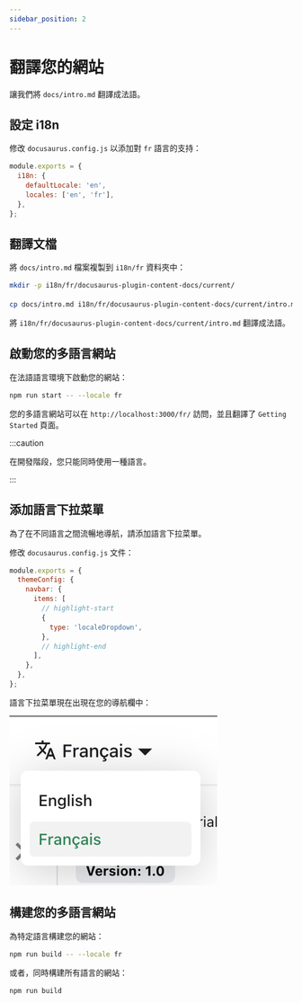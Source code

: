 ```yaml
---
sidebar_position: 2
---
```


# 翻譯您的網站

讓我們將 `docs/intro.md` 翻譯成法語。

## 設定 i18n

修改 `docusaurus.config.js` 以添加對 `fr` 語言的支持：

```js title="docusaurus.config.js"
module.exports = {
  i18n: {
    defaultLocale: 'en',
    locales: ['en', 'fr'],
  },
};
```

## 翻譯文檔

將 `docs/intro.md` 檔案複製到 `i18n/fr` 資料夾中：

```bash
mkdir -p i18n/fr/docusaurus-plugin-content-docs/current/

cp docs/intro.md i18n/fr/docusaurus-plugin-content-docs/current/intro.md
```

將 `i18n/fr/docusaurus-plugin-content-docs/current/intro.md` 翻譯成法語。

## 啟動您的多語言網站

在法語語言環境下啟動您的網站：

```bash
npm run start -- --locale fr
```

您的多語言網站可以在 `http://localhost:3000/fr/` 訪問，並且翻譯了 `Getting Started` 頁面。

:::caution

在開發階段，您只能同時使用一種語言。

:::

## 添加語言下拉菜單

為了在不同語言之間流暢地導航，請添加語言下拉菜單。

修改 `docusaurus.config.js` 文件：

```js title="docusaurus.config.js"
module.exports = {
  themeConfig: {
    navbar: {
      items: [
        // highlight-start
        {
          type: 'localeDropdown',
        },
        // highlight-end
      ],
    },
  },
};
```

語言下拉菜單現在出現在您的導航欄中：

![語言下拉菜單](./img/localeDropdown.png)

## 構建您的多語言網站

為特定語言構建您的網站：

```bash
npm run build -- --locale fr
```

或者，同時構建所有語言的網站：

```bash
npm run build
```
